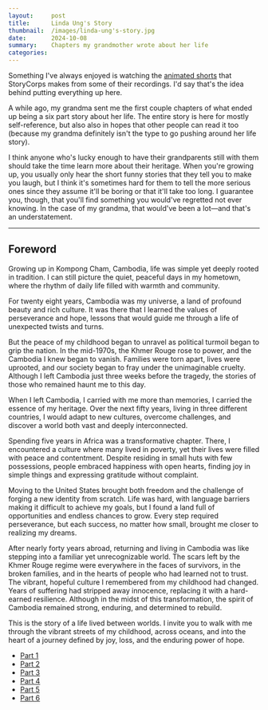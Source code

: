 ```yaml
---
layout:     post
title:      Linda Ung's Story
thumbnail:  /images/linda-ung's-story.jpg
date:       2024-10-08
summary:    Chapters my grandmother wrote about her life
categories:
---
```

Something I've always enjoyed is watching the <a href="https://storycorps.org/animation/no-more-questions/" target="_blank">animated shorts</a> that StoryCorps makes from some of their recordings. I'd say that's the idea behind putting everything up here. 

A while ago, my grandma sent me the first couple chapters of what ended up being a six part story about her life. The entire story is here for mostly self-reference, but also also in hopes that other people can read it too (because my grandma definitely isn't the type to go pushing around her life story). 

I think anyone who's lucky enough to have their grandparents still with them should take the time learn more about their heritage. When you're growing up, you usually only hear the short funny stories that they tell you to make you laugh, but I think it's sometimes hard for them to tell the more serious ones since they assume it'll be boring or that it'll take too long. I guarantee you, though, that you'll find something you would've regretted not ever knowing. In the case of my grandma, that would've been a lot—and that's an understatement.

<!--Or that they think their story is uninteresting-->

---

## Foreword

<!-- Put flags here to click on -->

Growing up in Kompong Cham, Cambodia, life was simple yet deeply rooted in tradition. I can still picture the quiet, peaceful days in my hometown, where the rhythm of daily life filled with warmth and community.

For twenty eight years, Cambodia was my universe, a land of profound beauty and rich culture. It was there that I learned the values of perseverance and hope, lessons that would guide me through a life of unexpected twists and turns.

But the peace of my childhood began to unravel as political turmoil began to grip the nation. In the mid-1970s, the Khmer Rouge rose to power, and the Cambodia I knew began to vanish. Families were torn apart, lives were uprooted, and our society began to fray under the unimaginable cruelty. Although I left Cambodia just three weeks before the tragedy, the stories of those who remained haunt me to this day.

When I left Cambodia, I carried with me more than memories, I carried the essence of my heritage. Over the next fifty years, living in three different countries, I would adapt to new cultures, overcome challenges, and discover a world both vast and deeply interconnected.

Spending five years in Africa was a transformative chapter. There, I encountered a culture where many lived in poverty, yet their lives were filled with peace and contentment. Despite residing in small huts with few possessions, people embraced happiness with open hearts, finding joy in simple things and expressing gratitude without complaint.

Moving to the United States brought both freedom and the challenge of forging a new identity from scratch. Life was hard, with language barriers making it difficult to achieve my goals, but I found a land full of opportunities and endless chances to grow. Every step required perseverance, but each success, no matter how small, brought me closer to realizing my dreams.

After nearly forty years abroad, returning and living in Cambodia was like stepping into a familiar yet unrecognizable world. The scars left by the Khmer Rouge regime were everywhere in the faces of survivors, in the broken families, and in the hearts of people who had learned not to trust. The vibrant, hopeful culture I remembered from my childhood had changed. Years of suffering had stripped away innocence, replacing it with a hard-earned resilience. Although in the midst of this transformation, the spirit of Cambodia remained strong, enduring, and determined to rebuild.

This is the story of a life lived between worlds. I invite you to walk with me through the vibrant streets of my childhood, across oceans, and into the heart of a journey defined by joy, loss, and the enduring power of hope.

- [Part 1](/2024/10/08/chapter-1)
- [Part 2](/2024/10/08/chapter-2)
- [Part 3](/2024/10/08/chapter-3)
- [Part 4](/2024/10/08/chapter-4)
- [Part 5](/2024/10/08/chapter-5)
- [Part 6](/2024/10/08/chapter-6)